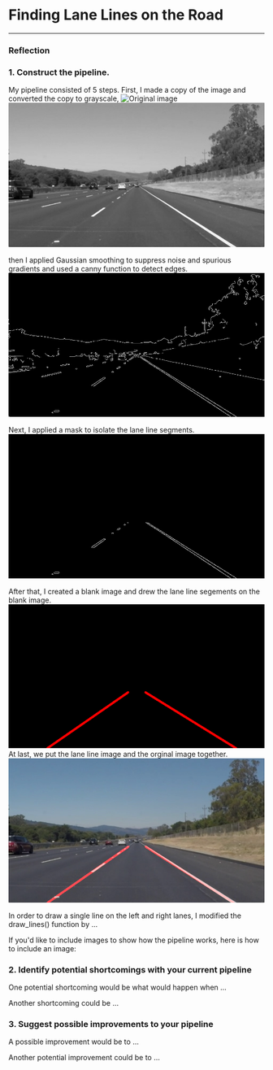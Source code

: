 # **Finding Lane Lines on the Road** 



[//]: # (Image References)


---

### Reflection

### 1. Construct the pipeline.

My pipeline consisted of 5 steps. First, I made a copy of the image and converted the copy to grayscale,
![Original image](./test_images/solidWhiteRight.jpg)
![Grayscale](./test_images/solidWhiteRight_grayscale.jpg)

then I applied Gaussian smoothing to suppress noise and spurious gradients and used a canny function to detect edges.
![Canny edges](./test_images/solidWhiteRight_edges.jpg)

Next, I applied a mask to isolate the lane line segments. 
![Masked edges](./test_images/solidWhiteRight_masked_edges.jpg)

After that, I created a blank image and drew the lane line segements on the blank image. 
![Line images](./test_images/solidWhiteRight_line_image.jpg)
At last, we put the lane line image and the orginal image together.
![Lane Lines](./test_images/solidWhiteRight_Lane_Lines.jpg)

In order to draw a single line on the left and right lanes, I modified the draw_lines() function by ...

If you'd like to include images to show how the pipeline works, here is how to include an image: 






### 2. Identify potential shortcomings with your current pipeline


One potential shortcoming would be what would happen when ... 

Another shortcoming could be ...


### 3. Suggest possible improvements to your pipeline

A possible improvement would be to ...

Another potential improvement could be to ...
